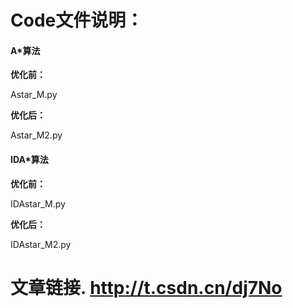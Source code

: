 # Code文件说明：

#### A\*算法

**优化前：**

Astar_M.py



**优化后：**

Astar_M2.py

#### IDA\*算法

**优化前：**

IDAstar_M.py



**优化后：**

IDAstar_M2.py

# 文章链接. http://t.csdn.cn/dj7No
